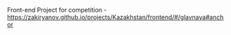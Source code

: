 Front-end Project for competition - https://zakiryanov.github.io/projects/Kazakhstan/frontend/#/glavnaya#anchor
